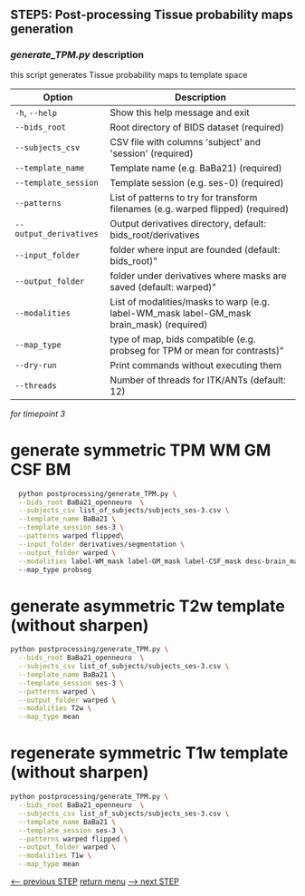 ## STEP5: Post-processing Tissue probability maps generation

### _generate_TPM.py_ description

this script generates Tissue probability maps to template space

| Option                   | Description                                                                               |
|--------------------------|-------------------------------------------------------------------------------------------|
| `-h`, `--help`           | Show this help message and exit                                                           |
| `--bids_root`            | Root directory of BIDS dataset (required)                                                 |
| `--subjects_csv`         | CSV file with columns 'subject' and 'session' (required)                                  |
| `--template_name`        | Template name (e.g. BaBa21) (required)                                                    |
| `--template_session`     | Template session (e.g. ses-0) (required)                                                  |
| `--patterns`             | List of patterns to try for transform filenames (e.g. warped flipped) (required)          |
| `--output_derivatives`   | Output derivatives directory, default: bids_root/derivatives                              |
| `--input_folder`         | folder where input are founded (default: bids_root)"                                      |
| `--output_folder`        | folder under derivatives where masks are saved (default: warped)"                         |
| `--modalities`           | List of modalities/masks to warp (e.g. label-WM_mask label-GM_mask brain_mask) (required) |
| `--map_type`             | type of map, bids compatible (e.g. probseg for TPM or mean for contrasts)"                |
| `--dry-run`              | Print commands without executing them                                                     |
| `--threads`              | Number of threads for ITK/ANTs (default: 12)                                              |

_for timepoint 3_

 # generate symmetric TPM WM GM CSF BM 

```bash
  python postprocessing/generate_TPM.py \
  --bids_root BaBa21_openneuro  \
  --subjects_csv list_of_subjects/subjects_ses-3.csv \
  --template_name BaBa21 \
  --template_session ses-3 \
  --patterns warped flipped\
  --input_folder derivatives/segmentation \
  --output_folder warped \
  --modalities label-WM_mask label-GM_mask label-CSF_mask desc-brain_mask
  --map_type probseg
```

# generate asymmetric T2w template (without sharpen)
```bash
python postprocessing/generate_TPM.py \
  --bids_root BaBa21_openneuro  \
  --subjects_csv list_of_subjects/subjects_ses-3.csv \
  --template_name BaBa21 \
  --template_session ses-3 \
  --patterns warped \
  --output_folder warped \
  --modalities T2w \
  --map_type mean
```

# regenerate symmetric T1w template (without sharpen)
```bash
python postprocessing/generate_TPM.py \
  --bids_root BaBa21_openneuro  \
  --subjects_csv list_of_subjects/subjects_ses-3.csv \
  --template_name BaBa21 \
  --template_session ses-3 \
  --patterns warped flipped \
  --output_folder warped \
  --modalities T1w \
  --map_type mean
 ```

[<-- previous STEP](template_construction.md) [return menu](../pipeline3D.md) [--> next STEP](../pipeline4D.md)